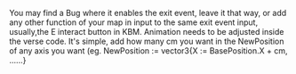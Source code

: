 You may find a Bug where it enables the exit event, leave it that way, or add any other function of your map in input to the same exit event input, usually,the  E interact button in KBM.
Animation needs to be adjusted inside the verse code. It's simple, add how many cm you want in the NewPosition of any axis you want (eg. NewPosition := vector3{X := BasePosition.X + cm, ......}
